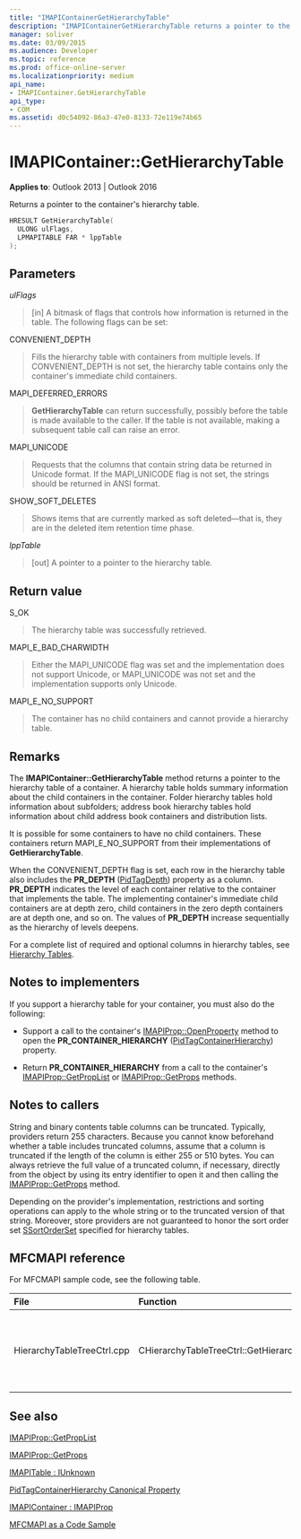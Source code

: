 ```yaml
---
title: "IMAPIContainerGetHierarchyTable"
description: "IMAPIContainerGetHierarchyTable returns a pointer to the container's hierarchy table. This article describes its syntax, parameters, return value, and remarks."
manager: soliver
ms.date: 03/09/2015
ms.audience: Developer
ms.topic: reference
ms.prod: office-online-server
ms.localizationpriority: medium
api_name:
- IMAPIContainer.GetHierarchyTable
api_type:
- COM
ms.assetid: d0c54092-86a3-47e0-8133-72e119e74b65
---
```


# IMAPIContainer::GetHierarchyTable

  
  
**Applies to**: Outlook 2013 | Outlook 2016 
  
Returns a pointer to the container's hierarchy table.
  
```cpp
HRESULT GetHierarchyTable(
  ULONG ulFlags,
  LPMAPITABLE FAR * lppTable
);
```

## Parameters

 _ulFlags_
  
> [in] A bitmask of flags that controls how information is returned in the table. The following flags can be set:
    
CONVENIENT_DEPTH 
  
> Fills the hierarchy table with containers from multiple levels. If CONVENIENT_DEPTH is not set, the hierarchy table contains only the container's immediate child containers.
    
MAPI_DEFERRED_ERRORS 
  
> **GetHierarchyTable** can return successfully, possibly before the table is made available to the caller. If the table is not available, making a subsequent table call can raise an error. 
    
MAPI_UNICODE 
  
> Requests that the columns that contain string data be returned in Unicode format. If the MAPI_UNICODE flag is not set, the strings should be returned in ANSI format. 
    
SHOW_SOFT_DELETES
  
> Shows items that are currently marked as soft deleted—that is, they are in the deleted item retention time phase.
    
 _lppTable_
  
> [out] A pointer to a pointer to the hierarchy table.
    
## Return value

S_OK 
  
> The hierarchy table was successfully retrieved.
    
MAPI_E_BAD_CHARWIDTH 
  
> Either the MAPI_UNICODE flag was set and the implementation does not support Unicode, or MAPI_UNICODE was not set and the implementation supports only Unicode.
    
MAPI_E_NO_SUPPORT 
  
> The container has no child containers and cannot provide a hierarchy table.
    
## Remarks

The **IMAPIContainer::GetHierarchyTable** method returns a pointer to the hierarchy table of a container. A hierarchy table holds summary information about the child containers in the container. Folder hierarchy tables hold information about subfolders; address book hierarchy tables hold information about child address book containers and distribution lists. 
  
It is possible for some containers to have no child containers. These containers return MAPI_E_NO_SUPPORT from their implementations of **GetHierarchyTable**.
  
When the CONVENIENT_DEPTH flag is set, each row in the hierarchy table also includes the **PR_DEPTH** ([PidTagDepth](pidtagdepth-canonical-property.md)) property as a column. **PR_DEPTH** indicates the level of each container relative to the container that implements the table. The implementing container's immediate child containers are at depth zero, child containers in the zero depth containers are at depth one, and so on. The values of **PR_DEPTH** increase sequentially as the hierarchy of levels deepens. 
  
For a complete list of required and optional columns in hierarchy tables, see [Hierarchy Tables](hierarchy-tables.md).
  
## Notes to implementers

If you support a hierarchy table for your container, you must also do the following:
  
- Support a call to the container's [IMAPIProp::OpenProperty](imapiprop-openproperty.md) method to open the **PR_CONTAINER_HIERARCHY** ([PidTagContainerHierarchy](pidtagcontainerhierarchy-canonical-property.md)) property.
    
- Return **PR_CONTAINER_HIERARCHY** from a call to the container's [IMAPIProp::GetPropList](imapiprop-getproplist.md) or [IMAPIProp::GetProps](imapiprop-getprops.md) methods. 
    
## Notes to callers

String and binary contents table columns can be truncated. Typically, providers return 255 characters. Because you cannot know beforehand whether a table includes truncated columns, assume that a column is truncated if the length of the column is either 255 or 510 bytes. You can always retrieve the full value of a truncated column, if necessary, directly from the object by using its entry identifier to open it and then calling the [IMAPIProp::GetProps](imapiprop-getprops.md) method. 
  
Depending on the provider's implementation, restrictions and sorting operations can apply to the whole string or to the truncated version of that string. Moreover, store providers are not guaranteed to honor the sort order set [SSortOrderSet](ssortorderset.md) specified for hierarchy tables. 
  
## MFCMAPI reference

For MFCMAPI sample code, see the following table.
  
|**File**|**Function**|**Comment**|
|:-----|:-----|:-----|
|HierarchyTableTreeCtrl.cpp  <br/> |CHierarchyTableTreeCtrl::GetHierarchyTable  <br/> |The CHierarchyTableTreeCtrl class uses **GetHierarchyTable** to obtain hierarchy tables to display in a tree view control. |
   
## See also



[IMAPIProp::GetPropList](imapiprop-getproplist.md)
  
[IMAPIProp::GetProps](imapiprop-getprops.md)
  
[IMAPITable : IUnknown](imapitableiunknown.md)
  
[PidTagContainerHierarchy Canonical Property](pidtagcontainerhierarchy-canonical-property.md)
  
[IMAPIContainer : IMAPIProp](imapicontainerimapiprop.md)


[MFCMAPI as a Code Sample](mfcmapi-as-a-code-sample.md)

